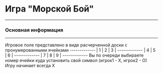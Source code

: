 # Игра "Морской Бой"
***
### Основная информация
---
Игровое поле представлено в виде расчерченной доски с пронумерованными ячейками
        -------------
        | 1 | 2 | 3 |
        -------------
        | 4 | 5 | 6 |
        -------------
        | 7 | 8 | 9 |
        -------------
Вы по очереди выбираете номер ячейки куда установить свой символ (игрок1 - Х, игрок2 - О)
Игру начинает всегда Х




